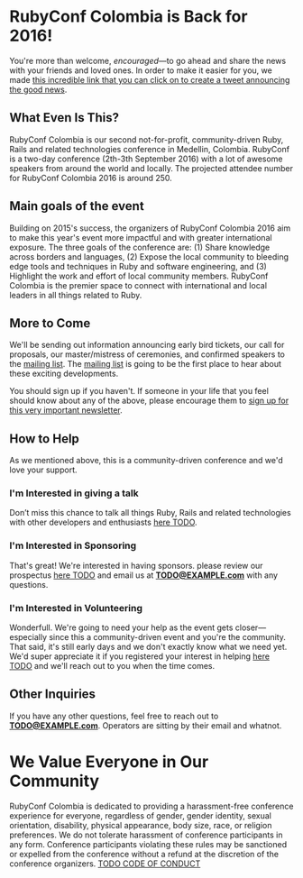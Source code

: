 # RubyConf Colombia is Back for 2016!

You're more than welcome, _encouraged_—to go ahead and share the news with your friends and loved ones. In order to make it easier for you, we made [this incredible link that you can click on to create a tweet announcing the good news](https://twitter.com/home?status=I%20just%20found%20out%20that%20%40rubyconfco%20is%20going%20to%20be%20on%20September%202th%20and%203th%2C%202016%20in%20Medellin%2C%20Colombia%21%20http%3A%2F%2Fwww.rubyconf.co%2F).

## What Even Is This?

RubyConf Colombia is our second not-for-profit, community-driven Ruby, Rails and related technologies conference in Medellin, Colombia. RubyConf is a two-day conference (2th-3th September 2016) with a lot of awesome speakers from around the world and locally.
The projected attendee number for RubyConf Colombia 2016 is around 250.

## Main goals of the event

Building on 2015's success, the organizers of RubyConf Colombia 2016 aim to make this year's event more impactful and with greater international exposure. The three goals of the conference are: (1) Share knowledge across borders and languages, (2) Expose the local community to bleeding edge tools and techniques in Ruby and software engineering, and (3) Highlight the work and effort of local community members. RubyConf Colombia is the premier space to connect with international and local leaders in all things related to Ruby.

## More to Come

We'll be sending out information announcing early bird tickets, our call for proposals, our master/mistress of ceremonies, and confirmed speakers to the [mailing list][ml]. The [mailing list][ml] is going to be the first place to hear about these exciting developments.

You should sign up if you haven't. If someone in your life that you feel should know about any of the above, please encourage them to [sign up for this very important newsletter][ml].

[ml]: http://rubyconf.us11.list-manage.com/subscribe/post?u=7b7c2e5ead7427750ced71f09&amp;id=22ba1d80e6

## How to Help

As we mentioned above, this is a community-driven conference and we'd love your support.

### I'm Interested in giving a talk

Don’t miss this chance to talk all things Ruby, Rails and related technologies with other developers and enthusiasts [here TODO]().

### I'm Interested in Sponsoring

That's great! We're interested in having sponsors. please review our prospectus [here TODO]() and email us at **TODO@EXAMPLE.com** with any questions.

### I'm Interested in Volunteering

Wonderfull. We're going to need your help as the event gets closer—especially since this a community-driven event and you're the community. That said, it's still early days and we don't exactly know what we need yet. We'd super appreciate it if you registered your interest in helping [here TODO]() and we'll reach out to you when the time comes.

## Other Inquiries

If you have any other questions, feel free to reach out to **TODO@EXAMPLE.com**. Operators are sitting by their email and whatnot.

# We Value Everyone in Our Community

RubyConf Colombia is dedicated to providing a harassment-free conference experience for everyone, regardless of gender, gender identity, sexual orientation, disability, physical appearance, body size, race, or religion preferences. We do not tolerate harassment of conference participants in any form. Conference participants violating these rules may be sanctioned or expelled from the conference without a refund at the discretion of the conference organizers.
[TODO CODE OF CONDUCT]()
